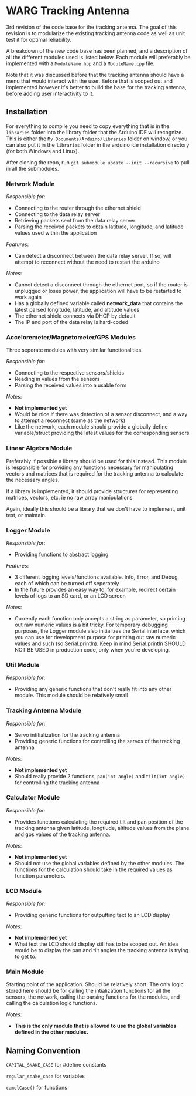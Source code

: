 # WARG Tracking Antenna

3rd revision of the code base for the tracking antenna. The goal of this
revision is to modularize the existing tracking antenna code as well as unit
test it for optimal reliability.

A breakdown of the new code base has been planned, and a description of
all the different modules used is listed below. Each module will preferably
be implemented with a `ModuleName.hpp` and a `ModuleName.cpp` file.

Note that it was discussed before that the tracking antenna should have
a menu that would interact with the user. Before that is scoped out and
implemented however it's better to build the base for the tracking antenna,
before adding user interactivity to it.

## Installation
For everything to compile you need to copy everything that is in the `libraries` folder
into the library folder that the Arduino IDE will recognize. This is either the
`My Documents/Arduino/libraries` folder on window, or you can also put it in the
`libraries` folder in the arduino ide installation directory (for both Windows and Linux).

After cloning the repo, run `git submodule update --init --recursive` to pull in all the submodules.

### Network Module
*Responsible for*:
- Connecting to the router through the ethernet shield
- Connecting to the data relay server
- Retrieving packets sent from the data relay server
- Parsing the received packets to obtain latitude, longitude, and latitude values
used within the application

*Features*:
- Can detect a disconnect between the data relay server. If so, will attempt
to reconnect without the need to restart the arduino

*Notes*:
- Cannot detect a disconnect through the ethernet port, so if the router is unplugged
or loses power, the application will have to be restarted to work again
- Has a globally defined variable called **network_data** that contains
the latest parsed longitude, latitude, and altitude values
- The ethernet shield connects via DHCP by default
- The IP and port of the data relay is hard-coded

### Acceloremeter/Magnetometer/GPS Modules
Three seperate modules with very similar functionalities.

*Responsible for*:
- Connecting to the respective sensors/shields
- Reading in values from the sensors
- Parsing the received values into a usable form

*Notes*:
- **Not implemented yet**
- Would be nice if there was detection of a sensor disconnect, and a way
  to attempt a reconnect (same as the network)
- Like the network, each module should provide a globally define variable/struct providing
  the latest values for the corresponding sensors
  
### Linear Algebra Module
Preferably if possible a library should be used for this instead. This
module is responsible for providing any functions necessary for manipulating
vectors and matrices that is required for the tracking antenna to calculate
the necessary angles.

If a library is implemented, it should provide structures for representing matrices,
vectors, etc. ie no raw array manipulations

Again, ideally this should be a library that we don't have to implement, unit test,
or maintain.

### Logger Module
*Responsible for*:
- Providing functions to abstract logging

*Features*:
- 3 different logging levels/functions available. Info, Error, and Debug,
  each of which can be turned off seperately
- In the future provides an easy way to, for example, redirect certain levels
  of logs to an SD card, or an LCD screen

*Notes*:
- Currently each function only accepts a string as parameter, so printing out raw numeric
  values is a bit tricky. For temporary debugging purposes, the Logger module also initializes
  the Serial interface, which you can use for development purpose for printing out raw numeric
  values and such (so Serial.println). Keep in mind Serial.println SHOULD NOT BE USED in production
  code, only when you're developing.
  
### Util Module
*Responsible for*:
- Providing any generic functions that don't really fit into any other module. This module should be relatively small

### Tracking Antenna Module
*Responsible for*:
- Servo intitialization for the tracking antenna
- Providing generic functions for controlling the servos of the tracking antenna

*Notes*:
- **Not implemented yet**
- Should really provide 2 functions, `pan(int angle)` and `tilt(int angle)` for controlling the tracking antenna

### Calculator Module
*Responsible for*:
- Provides functions calculating the required tilt and pan position of the tracking antenna given
  latitude, longtiude, altitude values from the plane and gps values of the tracking antenna.

*Notes*:
- **Not implemented yet**
- Should not use the global variables defined by the other modules. The functions for the calculation
  should take in the required values as function parameters.

### LCD Module
*Responsible for*:
- Providing generic functions for outputting text to an LCD display

*Notes*:
- **Not implemented yet**
- What text the LCD should display still has to be scoped out. An idea would be to display the 
  pan and tilt angles the tracking antenna is trying to get to.
  
### Main Module
Starting point of the application. Should be relatively short.
The only logic stored here should be for calling the intialization functions
for all the sensors, the network, calling the parsing functions for the modules,
and calling the calculation logic functions.

*Notes*:
- **This is the only module that is allowed to use the global variables defined in the other modules.**

## Naming Convention
`CAPITAL_SNAKE_CASE` for #define constants

`regular_snake_case` for variables

`camelCase()` for functions
